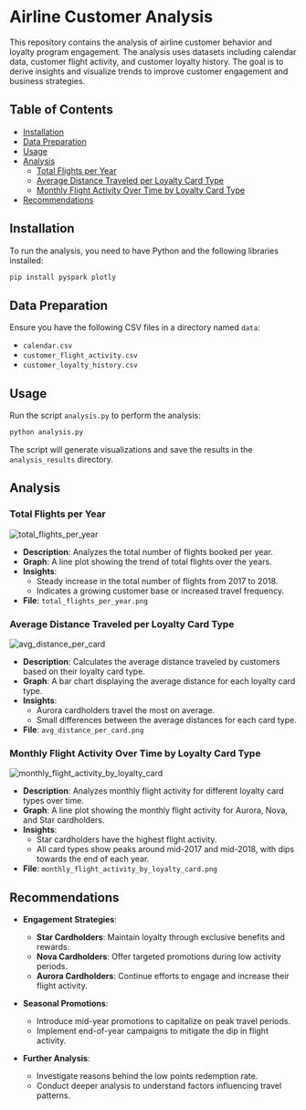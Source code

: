 # Airline Customer Analysis

This repository contains the analysis of airline customer behavior and loyalty program engagement. The analysis uses datasets including calendar data, customer flight activity, and customer loyalty history. The goal is to derive insights and visualize trends to improve customer engagement and business strategies.

## Table of Contents

- [Installation](#installation)
- [Data Preparation](#data-preparation)
- [Usage](#usage)
- [Analysis](#analysis)
  - [Total Flights per Year](#total-flights-per-year)
  - [Average Distance Traveled per Loyalty Card Type](#average-distance-traveled-per-loyalty-card-type)
  - [Monthly Flight Activity Over Time by Loyalty Card Type](#monthly-flight-activity-over-time-by-loyalty-card-type)
- [Recommendations](#recommendations)

## Installation

To run the analysis, you need to have Python and the following libraries installed:

```sh
pip install pyspark plotly
```

## Data Preparation

Ensure you have the following CSV files in a directory named `data`:
- `calendar.csv`
- `customer_flight_activity.csv`
- `customer_loyalty_history.csv`

## Usage

Run the script `analysis.py` to perform the analysis:

```sh
python analysis.py
```

The script will generate visualizations and save the results in the `analysis_results` directory.

## Analysis

### Total Flights per Year
![total_flights_per_year](https://github.com/nabiilNajm26/day-14-pyspark-big-data-analytics-2/assets/99080449/6059d430-0dab-4db9-b785-847af3da883e)
- **Description**: Analyzes the total number of flights booked per year.
- **Graph**: A line plot showing the trend of total flights over the years.
- **Insights**:
  - Steady increase in the total number of flights from 2017 to 2018.
  - Indicates a growing customer base or increased travel frequency.
- **File**: `total_flights_per_year.png`

### Average Distance Traveled per Loyalty Card Type
![avg_distance_per_card](https://github.com/nabiilNajm26/day-14-pyspark-big-data-analytics-2/assets/99080449/62221ed9-9e54-43cc-90dd-533820c69fff)
- **Description**: Calculates the average distance traveled by customers based on their loyalty card type.
- **Graph**: A bar chart displaying the average distance for each loyalty card type.
- **Insights**:
  - Aurora cardholders travel the most on average.
  - Small differences between the average distances for each card type.
- **File**: `avg_distance_per_card.png`

### Monthly Flight Activity Over Time by Loyalty Card Type
![monthly_flight_activity_by_loyalty_card](https://github.com/nabiilNajm26/day-14-pyspark-big-data-analytics-2/assets/99080449/d134f8c3-a074-4f07-954f-f6a1f52bf8ba)
- **Description**: Analyzes monthly flight activity for different loyalty card types over time.
- **Graph**: A line plot showing the monthly flight activity for Aurora, Nova, and Star cardholders.
- **Insights**:
  - Star cardholders have the highest flight activity.
  - All card types show peaks around mid-2017 and mid-2018, with dips towards the end of each year.
- **File**: `monthly_flight_activity_by_loyalty_card.png`

## Recommendations

- **Engagement Strategies**:
  - **Star Cardholders**: Maintain loyalty through exclusive benefits and rewards.
  - **Nova Cardholders**: Offer targeted promotions during low activity periods.
  - **Aurora Cardholders**: Continue efforts to engage and increase their flight activity.

- **Seasonal Promotions**:
  - Introduce mid-year promotions to capitalize on peak travel periods.
  - Implement end-of-year campaigns to mitigate the dip in flight activity.

- **Further Analysis**:
  - Investigate reasons behind the low points redemption rate.
  - Conduct deeper analysis to understand factors influencing travel patterns.
